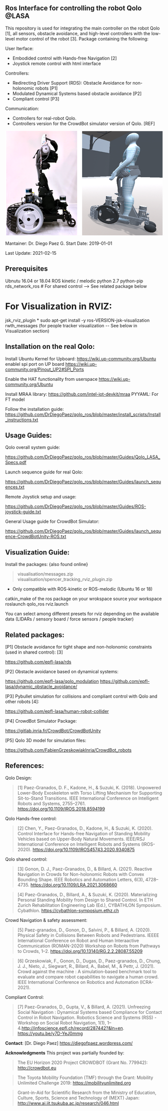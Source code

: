 ## Ros Interface for controlling the robot Qolo @LASA
This repository is used for integrating the main controller on the robot Qolo [1], all sensors, obstacle avoidance, and high-level controllers with the low-level motor control of the robot [3].
Package containing the following:

User Iterface:
  * Embodided control with Hands-free Navigation [2] 
  * Joystick remote control with html interface
  
Controllers:
  * Redirecting Driver Support (RDS): Obstacle Avoidance for non-holonomic robots [P1]
  * Modulated Dynamical Systems based obstacle avoidance [P2]
  * Compliant control [P3]
  
Communication: 
  * Controllers for real-robot Qolo.
  * Controllers version for the CrowdBot simulator version of Qolo. [REF]
  
![Alt text](/visualisation/qolo_images/qolo_sim.png?raw=true "Qolo version @LASA-EPFL and CrowdBot Simulator version.")

Mantainer: Dr. Diego Paez G.
Start Date: 2019-01-01

Last Update: 2021-02-15

## Prerequisites

Ubnutu 16.04 or 18.04
ROS kinetic / melodic
python 2.7
python-pip
rds_network_ros # For shared control --> See related package below

# For Visualization in RVIZ:
jsk_rviz_plugin
	* sudo apt-get install -y ros-VERSION-jsk-visualization
rwth_messages (for people tracker visualization -- See below in Visualization section)


## Installation on the real Qolo:
Install Ubuntu Kernel for Upboard: https://wiki.up-community.org/Ubuntu
enablel spi port on UP board
	https://wiki.up-community.org/Pinout_UP2#SPI_Ports

Enable the HAT functionality from userspace
	https://wiki.up-community.org/Ubuntu

Install MRAA library: https://github.com/intel-iot-devkit/mraa
PYYAML: For FT model

Follow the installation guide: 
https://github.com/DrDiegoPaez/qolo_ros/blob/master/install_scripts/Install_instructions.txt

## Usage Guides:

Qolo overall system guide:

https://github.com/DrDiegoPaez/qolo_ros/blob/master/Guides/Qolo_LASA_Specs.pdf

Launch sequence guide for real Qolo:

https://github.com/DrDiegoPaez/qolo_ros/blob/master/Guides/launch_sequences.txt

Remote Joystick setup and usage:

https://github.com/DrDiegoPaez/qolo_ros/blob/master/Guides/ROS-joystick-guide.txt

General Usage guide for CrowdBot Simulator:

https://github.com/DrDiegoPaez/qolo_ros/blob/master/Guides/launch_sequence-CrowdBotUnity-ROS.txt

## Visualization Guide:

Install the packages: {also found online}
> visualisation/messages.zip
> visualisation/spencer_tracking_rviz_plugin.zip
* Only compatible with ROS-kinetic or ROS-melodic (Ubuntu 16 or 18)

catkin_make of the ros package on your wrokspace
source your workspace
roslaunch qolo_ros rviz.launch

You can select among different presets for rviz depending on the available data (LIDARs / sensory board / force sensors / people tracker)

## Related packages:

[P1] Obstacle avoidance for tight shape and non-holonomic constraints (used in shared control): [3] 

https://github.com/epfl-lasa/rds

[P2] Obstacle avoidance based on dynamical systems:

https://github.com/epfl-lasa/qolo_modulation
https://github.com/epfl-lasa/dynamic_obstacle_avoidance/

[P3] Pybullet simulation for collisions and compliant control with Qolo and other robots [4]:

https://github.com/epfl-lasa/human-robot-collider

[P4] CrowdBot Simulator Package:

https://gitlab.inria.fr/CrowdBot/CrowdBotUnity

[P5] Qolo 3D model for simulation files:

https://github.com/FabienGrzeskowiakInria/CrowdBot_robots


## References:
Qolo Design:

> [1] Paez-Granados, D. F., Kadone, H., & Suzuki, K. (2018). Unpowered Lower-Body Exoskeleton with Torso Lifting Mechanism for Supporting Sit-to-Stand Transitions. IEEE International Conference on Intelligent Robots and Systems, 2755–2761. https://doi.org/10.1109/IROS.2018.8594199

Qolo Hands-free control:

> [2] Chen, Y., Paez-Granados, D., Kadone, H., & Suzuki, K. (2020). Control Interface for Hands-free Navigation of Standing Mobility Vehicles based on Upper-Body Natural Movements. IEEE/RSJ International Conference on Intelligent Robots and Systems (IROS-2020). https://doi.org/10.1109/IROS45743.2020.9340875

Qolo shared control:

> [3] Gonon, D. J., Paez-Granados, D., & Billard, A. (2021). Reactive Navigation in Crowds for Non-holonomic Robots with Convex Bounding Shape. IEEE Robotics and Automation Letters, 6(3), 4728–4735. https://doi.org/10.1109/LRA.2021.3068660

> [4] Paez-Granados, D., Billard, A., & Suzuki, K. (2020). Materializing Personal Standing Mobility from Design to Shared Control. In ETH Zurich Rehabilitation Engineering Lab (Ed.), CYBATHLON Symposium. Cybathlon. https://cybathlon-symposium.ethz.ch

Crowd Navigation & safety assessment:

> [5] Paez-granados, D., Gonon, D., Salvini, P., & Billard, A. (2020). Physical Safety in Collisions Between Robots and Pedestrians. IEEEE International Conference on Robot and Human Interaactive Communication (ROMAN-2020) Workshop on Robots from Pathways to Crowds, 1–2. https://doi.org/10.13140/RG.2.2.28087.55209

> [6] Grzeskowiak, F., Gonon, D., Dugas, D., Paez-granados, D., Chung, J. J., Nieto, J., Siegwart, R., Billard, A., Babel, M., & Pettr, J. (2021). Crowd against the machine : A simulation-based benchmark tool to evaluate and compare robot capabilities to navigate a human crowd. IEEE International Conference on Robotics and Automation (ICRA-2021).

Compliant Control:

> [7] Paez-Granados, D., Gupta, V., & Billard, A. (2021). Unfreezing Social Navigation : Dynamical Systems based Compliance for Contact Control in Robot Navigation. Robotics Science and Systems (RSS) - Workshop on Social Robot Navigation, 1(1), 1–4.http://infoscience.epfl.ch/record/287442?&ln=en.  https://youtu.be/y7D-YeJ0mmg

**Contact**: 
[Dr. Diego Paez]
https://diegofpaez.wordpress.com/

**Acknowledgments**
This project was partially founded by:
> The EU Horizon 2020 Project CROWDBOT (Grant No. 779942): http://crowdbot.eu

> The Toyota Mobility Foundation (TMF) through the Grant: Mobility Unlimited Challenge 2019: https://mobilityunlimited.org

> Grant-in-Aid for Scientific Research from the Ministry of Education, Culture, Sports, Science and Technology of (MEXT) Japan: http://www.ai.iit.tsukuba.ac.jp/research/046.html
